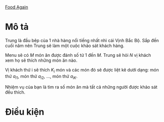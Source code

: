 [Food Again](https://atcoder.jp/contests/ABC118/tasks/abc118_b)

# Mô tả
Trung là đầu bêp của 1 nhà hàng nổi tiếng nhất nhì cái Vịnh Bắc Bộ. Sắp đến cuối năm nên Trung sẽ làm một cuộc khảo sát khách hàng.

Menu sẽ có $M$ món ăn được đánh số từ 1 đến $M$. Trung sẽ hỏi $N$ vị khách xem họ sẽ thích những món ăn nào.

Vị khách thứ i sẽ thích $K_{i}$ món và các món đó sẽ được liệt kê dưới dạng: món thứ $a_{i1}$, món thứ $a_{i2}$, ..., món thứ $a_{iK}$.

Nhiệm vụ của bạn là tìm ra số món ăn mà tất cả những người được khảo sát đều thích.

# Điều kiện
